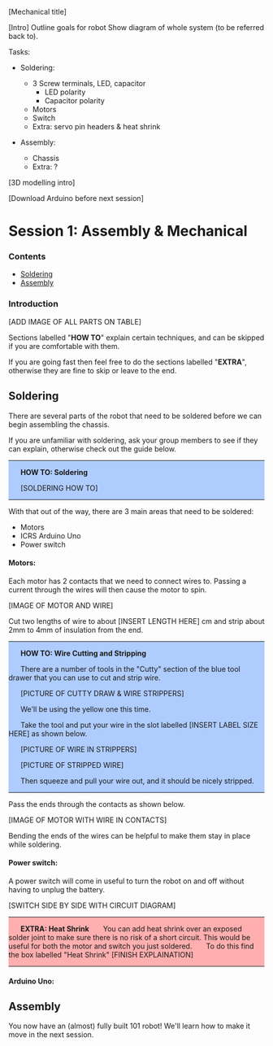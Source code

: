 <style>
    .howto {
        background-color: #AFCCFF;
    }
    .extra {
        background-color: #FFAFAF;
    }
</style>

[Mechanical title]

[Intro]
Outline goals for robot
Show diagram of whole system (to be referred back to).

Tasks:

* Soldering:
    * 3 Screw terminals, LED, capacitor
        * LED polarity
        * Capacitor polarity
    * Motors
    * Switch
    * Extra: servo pin headers & heat shrink

* Assembly:
    * Chassis
    * Extra: ?

[3D modelling intro]

[Download Arduino before next session]

# Session 1: Assembly & Mechanical

### Contents
* [Soldering](#soldering)
* [Assembly](#assembly)

### Introduction

[ADD IMAGE OF ALL PARTS ON TABLE]

Sections labelled "**HOW TO**" explain certain techniques, and can be skipped if you are comfortable with them.

If you are going fast then feel free to do the sections labelled "**EXTRA**", otherwise they are fine to skip or leave to the end.

## Soldering

There are several parts of the robot that need to be soldered before we can begin assembling the chassis.

If you are unfamiliar with soldering, ask your group members to see if they can explain, otherwise check out the guide below.

<div class="howto">

---
&nbsp;&nbsp;&nbsp;&nbsp;&nbsp;&nbsp;**HOW TO: Soldering**

&nbsp;&nbsp;&nbsp;&nbsp;&nbsp;&nbsp;[SOLDERING HOW TO]

---
</div>

With that out of the way, there are 3 main areas that need to be soldered:
* Motors
* ICRS Arduino Uno
* Power switch

#### Motors:

Each motor has 2 contacts that we need to connect wires to. Passing a current through the wires will then cause the motor to spin.

[IMAGE OF MOTOR AND WIRE]

Cut two lengths of wire to about [INSERT LENGTH HERE] cm and strip about 2mm to 4mm of insulation from the end. 





<div class="howto">

---

&nbsp;&nbsp;&nbsp;&nbsp;&nbsp;&nbsp;**HOW TO: Wire Cutting and Stripping**

&nbsp;&nbsp;&nbsp;&nbsp;&nbsp;&nbsp;There are a number of tools in the "Cutty" section of the blue tool drawer that you can use to cut and strip wire.

&nbsp;&nbsp;&nbsp;&nbsp;&nbsp;&nbsp;[PICTURE OF CUTTY DRAW & WIRE STRIPPERS]

&nbsp;&nbsp;&nbsp;&nbsp;&nbsp;&nbsp;We'll be using the yellow one this time.

&nbsp;&nbsp;&nbsp;&nbsp;&nbsp;&nbsp;Take the tool and put your wire in the slot labelled [INSERT LABEL SIZE HERE] as shown below.

&nbsp;&nbsp;&nbsp;&nbsp;&nbsp;&nbsp;[PICTURE OF WIRE IN STRIPPERS]

&nbsp;&nbsp;&nbsp;&nbsp;&nbsp;&nbsp;[PICTURE OF STRIPPED WIRE]

&nbsp;&nbsp;&nbsp;&nbsp;&nbsp;&nbsp;Then squeeze and pull your wire out, and it should be nicely stripped.

---
</div>

Pass the ends through the contacts as shown below.

[IMAGE OF MOTOR WITH WIRE IN CONTACTS]

Bending the ends of the wires can be helpful to make them stay in place while soldering. 

#### Power switch:

A power switch will come in useful to turn the robot on and off without having to unplug the battery.

[SWITCH SIDE BY SIDE WITH CIRCUIT DIAGRAM]

<div class="extra">

---

&nbsp;&nbsp;&nbsp;&nbsp;&nbsp;&nbsp;**EXTRA: Heat Shrink**
&nbsp;&nbsp;&nbsp;&nbsp;&nbsp;&nbsp;You can add heat shrink over an exposed solder joint to make sure there is no risk of a short circuit. This would be useful for both the motor and switch you just soldered.
&nbsp;&nbsp;&nbsp;&nbsp;&nbsp;&nbsp;To do this find the box labelled "Heat Shrink" [FINISH EXPLAINATION]

---
</div>

#### Arduino Uno:

## Assembly







You now have an (almost) fully built 101 robot! We'll learn how to make it move in the next session.